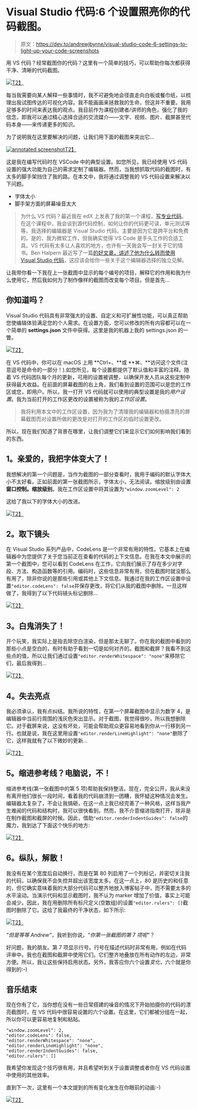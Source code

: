 # Visual Studio 代码:6 个设置照亮你的代码截图。

> 原文：<https://dev.to/andrewjbyrne/visual-studio-code-6-settings-to-light-up-your-code-screenshots>

用 VS 代码？经常截图你的代码？这里有一个简单的技巧，可以帮助你每次都获得干净、清晰的代码截图。

[![](img/3ea77a2fd696aec0ce03cc3b97089cb8.png)T2】](https://res.cloudinary.com/practicaldev/image/fetch/s--tERumdEb--/c_limit%2Cf_auto%2Cfl_progressive%2Cq_auto%2Cw_880/https://github.com/AndrewJByrne/assets/blob/master/i/practical-dev/1/pablo-11.png%3Fraw%3Dtrue)

每当我需要向某人解释一些事情时，我不可避免地会径直走向白板或餐巾纸，以梳理出我试图传达的可视化内容。我不能画画来拯救我的生命，但这并不重要。我用足够多的时间来表达我的观点。我目前作为课程创建者/讲师的角色，强化了我的信念，即我可以通过精心选择合适的交流媒介——文字、视频、图片、截屏甚至代码本身——来传递更多的知识。

为了说明我在这里要解决的问题，让我们用下面的截图来突出它...

[![annotated screenshot](img/8022da5b7ef7c7443de91abafb18b04d.png)T2】](https://res.cloudinary.com/practicaldev/image/fetch/s--QZYMa6wY--/c_limit%2Cf_auto%2Cfl_progressive%2Cq_auto%2Cw_880/https://github.com/AndrewJByrne/assets/blob/master/i/practical-dev/1/annotate-screen2.png%3Fraw%3Dtrue)

这是我在编写代码时在 VSCode 中的典型设置。如您所见，我已经使用 VS 代码设置的强大功能为自己的需求定制了编辑器。然而，当我想抓取代码的截图时，有太多的脚手架挡住了我的路。在本文中，我将通过调整我的 VS 代码设置来解决以下问题。

*   字体太小
*   脚手架方面的屏幕噪音太大

> 为什么 VS 代码？最近我在 edX 上发表了我的第一个课程，[写专业代码](https://www.edx.org/course/writing-professional-code-microsoft-dev275x)。在这个课程中，我会谈到源代码控制，如何让你的代码更可读，单元测试等等。我选择的编辑器是 Visual Studio 代码，主要是因为它是跨平台和免费的。是的，我为微软工作，但我确实觉得 VS Code 是手头工作的合适工具。VS 代码有太多让人喜欢的地方，也许有一天我会写一封关于它的情书。Ben Halpern 最近写了一篇[的好文章，讲述了他为什么转而使用 Visual Studio 代码](https://dev.to/ben/why-i-switched-from-atom-to-visual-studio-code)，这应该会给你一些关于这个编辑器选择的独立见解。

让我带你看一下我在上一张截图中显示的每个编号的项目，解释它的作用和我为什么使用它，然后我如何为了制作像样的截图而改变每个项目。但是首先...

## 你知道吗？

Visual Studio 代码具有非常强大的设置、自定义和可扩展性功能，可以真正帮助您使编辑体验满足您的个人需求。在设置方面，您可以修改的所有内容都可以在一个简单的 **settings.json** 文件中获得。这里是我的机器上我的 settings.json 的一瞥。

[![](img/0b7deaf0590dfc40e9e2e564c995a32d.png)T2】](https://res.cloudinary.com/practicaldev/image/fetch/s--vr2sMOEs--/c_limit%2Cf_auto%2Cfl_progressive%2Cq_auto%2Cw_880/https://github.com/AndrewJByrne/assets/blob/master/i/practical-dev/1/settings-json2.png%3Fraw%3Dtrue)

在 VS 代码中，你可以在 macOS 上用 **Ctrl+、**或 **⌘、**访问这个文件(注意逗号是命令的一部分！).如您所见，每个设置都提供了默认值和丰富的注释。随着 VS 代码团队每个月的更新，可用的设置被调整，以确保开发人员从这些定制中获得最大收益。在前面的屏幕截图的右上角，我们看到设置的范围可以是您的工作区或您，即用户。所以，我一打开 VS 代码就可以使用的典型设置是我的*用户设置*。我为当前打开的工作区更改的设置被称为我的*工作区设置*。

> 我将利用本文中的工作区设置，因为我为了清理我的编辑器和拍摄漂亮的屏幕截图而对设置所做的更改是对打开的工作区的临时设置更改。

所以，现在我们知道了背景在哪里，让我们调整它们来显示它们如何影响我们看到的东西。

## 1。亲爱的，我把字体变大了！

我想解决的第一个问题是，当作为截图的一部分查看时，我用于编码的默认字体大小不太好看。正如前面的第一张截图所示，字体太小，无法阅读。缩放级别由设置**窗口控制。缩放级别**。我在工作区设置中将其设置为`"window.zoomLevel": 2`

这给了我以下的字体大小的改进。

[![](img/6afd4f860ca55b99ea59da5458754f0b.png)T2】](https://res.cloudinary.com/practicaldev/image/fetch/s--wy7EVt7I--/c_limit%2Cf_auto%2Cfl_progressive%2Cq_auto%2Cw_880/https://github.com/AndrewJByrne/assets/blob/master/i/practical-dev/1/setting-1-1.png%3Fraw%3Dtrue)

## 2。取下镜头

在 Visual Studio 系列产品中，CodeLens 是一个非常有用的特性。它基本上在编辑器中为您提供了关于您当前正在查看的代码的上下文信息。在我在本文中展示的第一个截图中，您可以看到 CodeLens 在工作，它向我们展示了存在多少对字段、方法、构造函数等的引用。编码时，这些信息非常有用，但在截图时就没那么有用了，除非你说的是那些引用或其他上下文信息。我通过在我的工作区设置中设置`"editor.codeLens": false`并保存更改，将它们从我的截图中删除。一旦这样做了，我得到了以下代码镜头标记删除...

[![](img/b0740fb1d6930dd3ed326b1bc1f09322.png)T2】](https://res.cloudinary.com/practicaldev/image/fetch/s--4ndnzIKV--/c_limit%2Cf_auto%2Cfl_progressive%2Cq_auto%2Cw_880/https://github.com/AndrewJByrne/assets/blob/master/i/practical-dev/1/setting-2.png%3Fraw%3Dtrue)

## 3。白鬼消失了！

开个玩笑，我实际上是指去除空白渲染，但是那太无聊了。你在我的截图中看到的那些小点是空白的，有时有助于看到一切是如何对齐的。截图和截屏？我看不到这些点的值，所以让我们通过设置`"editor.renderWhitespace": "none"`来移除它们，最后我得到...

[![](img/25c838fe19b8d28d41824bf84d65815d.png)T2】](https://res.cloudinary.com/practicaldev/image/fetch/s---CL6kYzD--/c_limit%2Cf_auto%2Cfl_progressive%2Cq_auto%2Cw_880/https://github.com/AndrewJByrne/assets/blob/master/i/practical-dev/1/setting-3-2.png%3Fraw%3Dtrue)

## 4。失去亮点

我必须承认，我有点纠结。我所说的特性，在第一个屏幕截图中显示为数字 4，是编辑器中当前行周围的浅灰色突出显示。对于截图，我觉得很吵，所以我想删除它。对于截屏来说，这没有坏处，可能会帮助观众更容易地看到你从一行移到另一行。也就是说，我在这里用设置`"editor.renderLineHighlight": "none"`删除了它，这样我就有了以下微妙的更新...

[![](img/78db3f49e07142b2d8cef614e5b46bc0.png)T2】](https://res.cloudinary.com/practicaldev/image/fetch/s--OEXSbaWz--/c_limit%2Cf_auto%2Cfl_progressive%2Cq_auto%2Cw_880/https://github.com/AndrewJByrne/assets/blob/master/i/practical-dev/1/setting-4.png%3Fraw%3Dtrue)

## 5。缩进参考线？电脑说，不！

缩进参考线(第一张截图中的第 5 项)帮助我保持整洁。现在，完全公开，我从来没有离开他们很长一段时间，看着我的代码崩溃到一团糟，我怀疑这种情况会发生。编辑器太复杂了，不会让我搞砸，在这一点上我已经完善了一种风格，这样当我产生难闻的代码和结构时，我可以很快看到。然而，我不介意缩进指南打开，除非是在制作截图和截屏的时候。因此，借助`"editor.renderIndentGuides": false`的魔力，我到达了下面这个快乐的地方:

[![](img/9c56d788f5f2db08711bc7bf60e32dba.png)T2】](https://res.cloudinary.com/practicaldev/image/fetch/s--W9Z-y602--/c_limit%2Cf_auto%2Cfl_progressive%2Cq_auto%2Cw_880/https://github.com/AndrewJByrne/assets/blob/master/i/practical-dev/1/setting-5.png%3Fraw%3Dtrue)

## 6。纵队，解散！

我没有在某个宽度后自动换行，而是在第 80 列启用了一个列标记，并密切关注我的代码，以确保我不会失控并超出该宽度太多。在这一点上，80 是历史的和任意的，但它确实意味着我的大部分代码可以整齐地放入博客帖子中，而不需要太多的水平滚动。当演示代码和显示截图时，我不认为 marker 增加了价值，事实上可能会减少。因此，我在用删除所有标尺定义(空数组)的设置`"editor.rulers": []`截图时删除了它。这给了我最终的干净状态，如下所示:

[![](img/99cca599450b0e3ab8ac3d041ca7dd96.png)T2】](https://res.cloudinary.com/practicaldev/image/fetch/s--38FpbWI5--/c_limit%2Cf_auto%2Cfl_progressive%2Cq_auto%2Cw_880/https://github.com/AndrewJByrne/assets/blob/master/i/practical-dev/1/setting-6.png%3Fraw%3Dtrue)

*“但是等等 Andrew”*，我听到你说，*“你第一张截图的第 7 项呢”*？

好问题，我的朋友。第 7 项显示行号。行号在描述代码时非常有用，例如在代码评审中。我也在截图和截屏中使用它们。它们整齐地叠放在所有动作的左边，非常方便。所以，我让这些保持启用状态。另外，我答应你六个设置*变化*，六个就是你得到的:-)

## 音乐结束

现在你有了它，当你想在没有一些日常搭建的噪音的情况下开始拍摄你的代码的漂亮截图时，在 VS 代码中很容易设置的六个设置。在这里，它们都被分组在一起，所以你可以更容易地复制和粘贴。

```
"window.zoomLevel": 2,
"editor.codeLens": false,
"editor.renderWhitespace": "none",
"editor.renderLineHighlight": "none",
"editor.renderIndentGuides": false,
"editor.rulers": [] 
```

我希望你发现这个技巧很有用，并且希望听到关于设置调整或者你在 VS 代码设置中使用的其他效率。

直到下一次，这里有一个本文提到的所有变化发生在你眼前的动画:-)

[![](img/8f0036dd845ec78e9e2936d85d8a96ff.png)T2】](https://res.cloudinary.com/practicaldev/image/fetch/s--JuK3Iwuy--/c_limit%2Cf_auto%2Cfl_progressive%2Cq_66%2Cw_880/https://github.com/AndrewJByrne/assets/blob/master/i/practical-dev/1/changes.gif%3Fraw%3Dtrue)